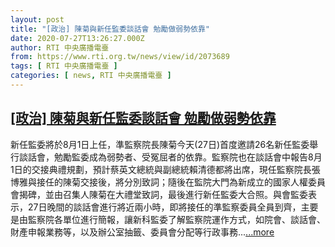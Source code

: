```yaml
---
layout: post
title: "[政治] 陳菊與新任監委談話會 勉勵做弱勢依靠"
date: 2020-07-27T13:26:27.000Z
author: RTI 中央廣播電臺
from: https://www.rti.org.tw/news/view/id/2073689
tags: [ RTI 中央廣播電臺 ]
categories: [ news, RTI 中央廣播電臺 ]
---
```

<!--1595856387000-->
[[政治] 陳菊與新任監委談話會 勉勵做弱勢依靠](https://www.rti.org.tw/news/view/id/2073689)
------

<div>
新任監委將於8月1日上任，準監察院長陳菊今天(27日)首度邀請26名新任監委舉行談話會，勉勵監委成為弱勢者、受冤屈者的依靠。監察院也在談話會中報告8月1日的交接典禮規劃，預計蔡英文總統與副總統賴清德都將出席，現任監察院長張博雅與接任的陳菊交接後，將分別致詞；隨後在監院大門為新成立的國家人權委員會揭碑，並由召集人陳菊在大禮堂致詞，最後進行新任監委大合照。與會監委表示，27日晚間的談話會進行將近兩小時，即將接任的準監察委員全員到齊，主要是由監察院各單位進行簡報，讓新科監委了解監察院運作方式，如院會、談話會、財產申報業務等，以及辦公室抽籤、委員會分配等行政事務...<a target="_blank" href="https://www.rti.org.tw/news/view/id/2073689">...more</a>
</div>
